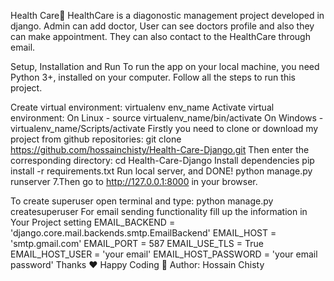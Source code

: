 Health Care🏥
HealthCare is a diagonostic management project developed in django. Admin can add doctor, User can see doctors profile and also they can make appointment. They can also contact to the HealthCare through email.

Setup, Installation and Run
To run the app on your local machine, you need Python 3+, installed on your computer. Follow all the steps to run this project.

Create virtual environment:
virtualenv env_name
Activate virtual environment:
On Linux - source virtualenv_name/bin/activate
On Windows - virtualenv_name/Scripts/activate
Firstly you need to clone or download my project from github repositories:
git clone https://github.com/hossainchisty/Health-Care-Django.git
Then enter the corresponding directory:
cd Health-Care-Django
Install dependencies
  pip install -r requirements.txt
Run local server, and DONE!
  python manage.py runserver
7.Then go to http://127.0.0.1:8000 in your browser.

To create superuser open terminal and type:
python manage.py createsuperuser
For email sending functionality fill up the information in Your Project setting
EMAIL_BACKEND = 'django.core.mail.backends.smtp.EmailBackend'
EMAIL_HOST = 'smtp.gmail.com'
EMAIL_PORT = 587
EMAIL_USE_TLS = True
EMAIL_HOST_USER = 'your email'
EMAIL_HOST_PASSWORD = 'your email password'
Thanks ❤ Happy Coding 🎉
Author: Hossain Chisty
